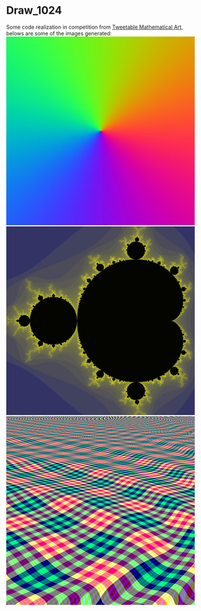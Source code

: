 # Draw_1024
Some code realization in competition from [Tweetable Mathematical Art](http://codegolf.stackexchange.com/questions/35569/tweetable-mathematical-art), belows are some of the images generated:
![Martin Buttner](Martin_Buttner1.jpg)
![Martin Buttner](Martin_Buttner2.jpg)
![githubphagocyte](githubphagocyte.jpg)
